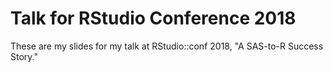 # Talk for RStudio Conference 2018
These are my slides for my talk at RStudio::conf 2018, "A SAS-to-R Success Story." 
